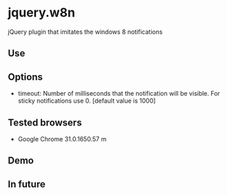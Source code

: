 jquery.w8n
==========

jQuery plugin that imitates the windows 8 notifications


Use
---

Options
-------
* timeout: Number of milliseconds that the notification will be visible. For sticky notifications use 0. [default value is 1000]

Tested browsers
---------------
* Google Chrome 31.0.1650.57 m

Demo
----

In future
---------
